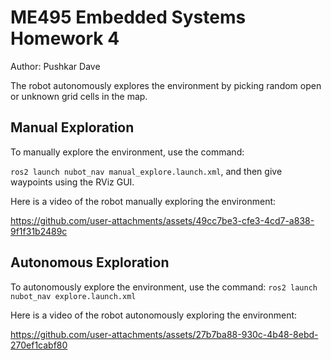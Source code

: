# ME495 Embedded Systems Homework 4
Author: Pushkar Dave

The robot autonomously explores the environment by picking random open or unknown grid cells in the map.

## Manual Exploration
To manually explore the environment, use the command:

`ros2 launch nubot_nav manual_explore.launch.xml`, and then give waypoints using the RViz GUI.

Here is a video of the robot manually exploring the environment:

https://github.com/user-attachments/assets/49cc7be3-cfe3-4cd7-a838-9f1f31b2489c

## Autonomous Exploration
To autonomously explore the environment, use the command: `ros2 launch nubot_nav explore.launch.xml`

Here is a video of the robot autonomously exploring the environment:

https://github.com/user-attachments/assets/27b7ba88-930c-4b48-8ebd-270ef1cabf80
